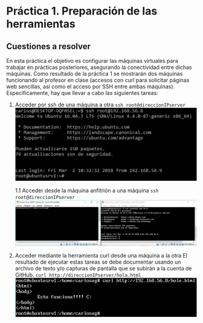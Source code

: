 # Práctica 1. Preparación de las herramientas
## Cuestiones a resolver

En esta práctica el objetivo es configurar las máquinas virtuales para trabajar en prácticas posteriores, asegurando la conectividad entre dichas máquinas.
Como resultado de la práctica 1 se mostrarán dos máquinas funcionando al profesor en clase (accesos con curl para solicitar páginas web sencillas, así como el
acceso por SSH entre ambas máquinas).
Específicamente, hay que llevar a cabo las siguientes tareas:
1. Acceder por ssh de una máquina a otra
`ssh root@direccionIPserver`
![Captura de ssh1](./CapturaSSH1.png)

    1.1 Acceder desde la máquina anfitrión a una máquina
`ssh root@direccionIPserver`
![Captura de ssh2](./CapturaSSH2.png)

2. Acceder mediante la herramienta curl desde una máquina a la otra
El resultado de ejecutar estas tareas se debe documentar usando un archivo de texto y/o capturas de pantalla que se subirán a la cuenta de GitHub.
`curl http://direccionIPserver/hola.html`
![Captura de curl](./CapturaCurl.png)
